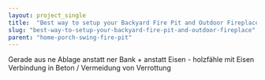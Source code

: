 ```yaml
---
layout: project_single
title:  "Best way to setup your Backyard Fire Pit and Outdoor Fireplace"
slug: "best-way-to-setup-your-backyard-fire-pit-and-outdoor-fireplace"
parent: "home-porch-swing-fire-pit"
---
```

Gerade aus ne Ablage anstatt ner Bank + anstatt Eisen - holzfähle mit Eisen Verbindung in Beton / Vermeidung von Verrottung